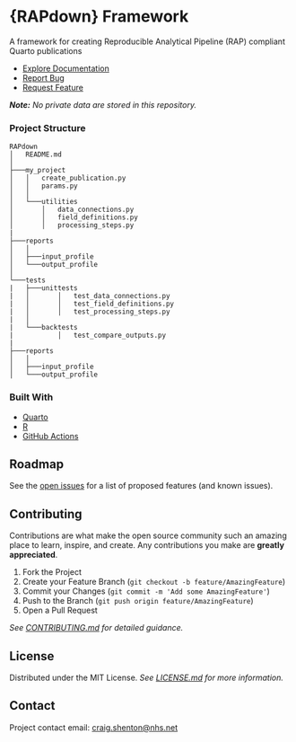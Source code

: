 # {RAPdown} Framework

<!-- PROJECT LOGO -->
<!-- <br />
<p align="center">
  <a href="https://github.com/craig-shenton/RAPdown/">
    <img src="_assets/img/quarto.png" alt="Logo" height="50">
  </a>
</p> -->

A framework for creating Reproducible Analytical Pipeline (RAP) compliant Quarto publications

- [Explore Documentation](https://craig-shenton.github.io/RAPdown/)
- [Report Bug](https://github.com/craig-shenton/RAPdown/issues)
- [Request Feature](https://github.com/craig-shenton/RAPdown/issues)

_**Note:** No private data are stored in this repository._

### Project Structure

<!-- NHSD template -->

```
RAPdown
│   README.md
│
├───my_project
│   │   create_publication.py
│   │   params.py
│   │
│   └───utilities
│       │   data_connections.py
│       │   field_definitions.py
│       │   processing_steps.py
|
├───reports
│   │
│   ├───input_profile
│   └───output_profile
│
└───tests
|   ├───unittests
|   │       │   test_data_connections.py
|   │       │   test_field_definitions.py
|   │       │   test_processing_steps.py
|   │
|   └───backtests
|           │   test_compare_outputs.py
|
├───reports
│   │
│   ├───input_profile
│   └───output_profile
```

### Built With

- [Quarto](https://quarto.org/)
- [R](https://www.r-project.org/)
- [GitHub Actions](https://github.com/features/actions)

## Roadmap

See the [open issues](https://github.com/craig-shenton/RAPdown/issues) for a list of proposed features (and known issues).

<!-- CONTRIBUTING-->

## Contributing

Contributions are what make the open source community such an amazing place to learn, inspire, and create. Any contributions you make are **greatly appreciated**.

1. Fork the Project
2. Create your Feature Branch (`git checkout -b feature/AmazingFeature`)
3. Commit your Changes (`git commit -m 'Add some AmazingFeature'`)
4. Push to the Branch (`git push origin feature/AmazingFeature`)
5. Open a Pull Request

_See [CONTRIBUTING.md](https://github.com/craig-shenton/RAPdown/blob/main/CONTRIBUTING.md) for detailed guidance._

<!-- LICENSE -->

## License

Distributed under the MIT License. _See [LICENSE.md](https://github.com/craig-shenton/RAPdown/blob/main/LICENSE) for more information._

<!-- CONTACT -->

## Contact

Project contact email: [craig.shenton@nhs.net](mailto:craig.shenton@nhs.net)

